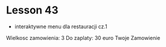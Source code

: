 # Lesson 43
- interaktywne menu dla restauracji cz.1

Wielkosc zamowienia: 3
Do zaplaty: 30 euro
Twoje Zamowienie
